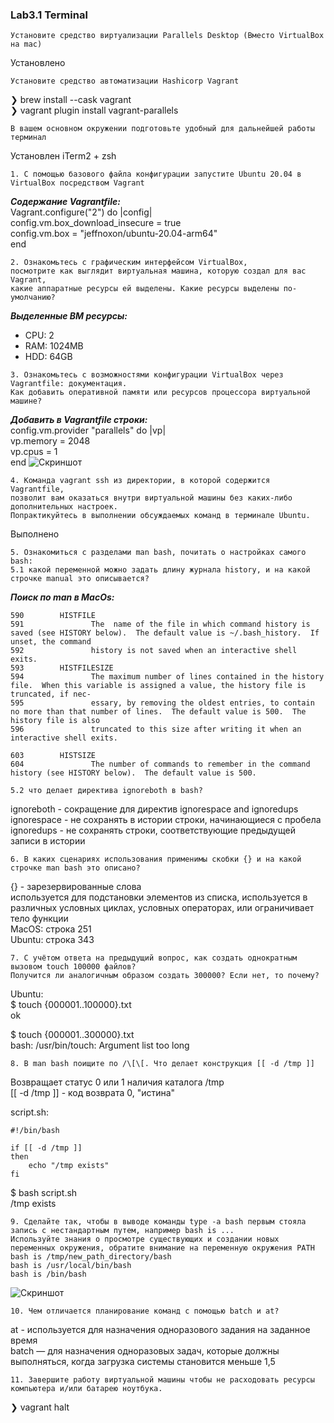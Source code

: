 ### Lab3.1 Terminal

```
Установите средство виртуализации Parallels Desktop (Вместо VirtualBox на mac)
```
Установлено

```
Установите средство автоматизации Hashicorp Vagrant
```
❯ brew install --cask vagrant  
❯ vagrant plugin install vagrant-parallels  

```
В вашем основном окружении подготовьте удобный для дальнейшей работы терминал
```
Установлен iTerm2 + zsh

```
1. С помощью базового файла конфигурации запустите Ubuntu 20.04 в VirtualBox посредством Vagrant
```
***Содержание Vagrantfile:***  
Vagrant.configure("2") do |config|  
  config.vm.box_download_insecure = true  
  config.vm.box = "jeffnoxon/ubuntu-20.04-arm64"  
end  

```
2. Ознакомьтесь с графическим интерфейсом VirtualBox, 
посмотрите как выглядит виртуальная машина, которую создал для вас Vagrant, 
какие аппаратные ресурсы ей выделены. Какие ресурсы выделены по-умолчанию?
```
***Выделенные ВМ ресурсы:***
* CPU: 2
* RAM: 1024MB
* HDD: 64GB

```
3. Ознакомьтесь с возможностями конфигурации VirtualBox через Vagrantfile: документация.
Как добавить оперативной памяти или ресурсов процессора виртуальной машине?
```
***Добавить в Vagrantfile строки:***  
config.vm.provider "parallels" do |vp|  
  vp.memory = 2048  
  vp.cpus = 1  
end
![Скриншот](https://github.com/aleksey-raevich/devops-netology/blob/master/Lab3.1/lab31_1.png)

```
4. Команда vagrant ssh из директории, в которой содержится Vagrantfile,
позволит вам оказаться внутри виртуальной машины без каких-либо дополнительных настроек.
Попрактикуйтесь в выполнении обсуждаемых команд в терминале Ubuntu.
```
Выполнено

```
5. Ознакомиться с разделами man bash, почитать о настройках самого bash:
5.1 какой переменной можно задать длину журнала history, и на какой строчке manual это описывается?
```
***Поиск по man в MacOs:***

    590        HISTFILE
    591               The  name of the file in which command history is saved (see HISTORY below).  The default value is ~/.bash_history.  If unset, the command
    592               history is not saved when an interactive shell exits.
    593        HISTFILESIZE
    594               The maximum number of lines contained in the history file.  When this variable is assigned a value, the history file is truncated, if nec-
    595               essary, by removing the oldest entries, to contain no more than that number of lines.  The default value is 500.  The history file is also
    596               truncated to this size after writing it when an interactive shell exits.

    603        HISTSIZE
    604               The number of commands to remember in the command history (see HISTORY below).  The default value is 500.

```
5.2 что делает директива ignoreboth в bash?
```
ignoreboth - сокращение для директив ignorespace and ignoredups  
ignorespace - не сохранять в истории строки, начинающиеся с пробела  
ignoredups - не сохранять строки, соответствующие предыдущей записи в истории  

```
6. В каких сценариях использования применимы скобки {} и на какой строчке man bash это описано?
```
{} - зарезервированные слова  
используется для подстановки элементов из списка, используется в различных условных циклах, условных операторах, или ограничивает тело функции  
MacOS: строка 251  
Ubuntu: строка 343  

```
7. С учётом ответа на предыдущий вопрос, как создать однократным вызовом touch 100000 файлов?
Получится ли аналогичным образом создать 300000? Если нет, то почему?
```
Ubuntu:  
$ touch {000001..100000}.txt  
ok  

$ touch {000001..300000}.txt  
bash: /usr/bin/touch: Argument list too long  

```
8. В man bash поищите по /\[\[. Что делает конструкция [[ -d /tmp ]]
```
Возвращает статус 0 или 1 наличия каталога /tmp  
[[ -d /tmp ]]  - код возврата 0, "истина"  

script.sh:  
```
#!/bin/bash  

if [[ -d /tmp ]]  
then  
    echo "/tmp exists"  
fi  
```
$ bash script.sh  
/tmp exists  

```
9. Сделайте так, чтобы в выводе команды type -a bash первым стояла запись с нестандартным путем, например bash is ...  
Используйте знания о просмотре существующих и создании новых переменных окружения, обратите внимание на переменную окружения PATH  
bash is /tmp/new_path_directory/bash
bash is /usr/local/bin/bash
bash is /bin/bash
```
![Скриншот](https://github.com/aleksey-raevich/devops-netology/blob/master/Lab3.1/lab31_2.png)

```
10. Чем отличается планирование команд с помощью batch и at?
```
at - используется для назначения одноразового задания на заданное время  
batch — для назначения одноразовых задач, которые должны выполняться, когда загрузка системы становится меньше 1,5  

```
11. Завершите работу виртуальной машины чтобы не расходовать ресурсы компьютера и/или батарею ноутбука.
```
❯ vagrant halt
